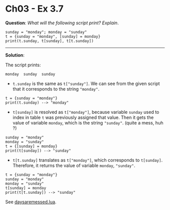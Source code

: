 Ch03 - Ex 3.7
============

**Question**: *What will the following script print? Explain*.

    sunday = "monday"; monday = "sunday"
    t = {sunday = "monday", [sunday] = monday}
    print(t.sunday, t[sunday], t[t.sunday])

------------

**Solution**:

The script prints:

    monday	sunday	sunday


* `t.sunday` is the same as `t["sunday"]`. We can see from the given script that it corresponds to the string `"monday"`.

````
t = {sunday = "monday"}
print(t.sunday) --> "monday"
````

* `t[sunday]` is resolved as `t["monday"]`, because variable `sunday` used to index in table `t` was previously assigned that value. Then it gets the value of variable `monday`, which is the string `"sunday"`. (quite a mess, huh ?)

````
sunday = "monday"
monday = "sunday"
t = {[sunday] = monday}
print(t[sunday]) --> "sunday"
````

* `t[t.sunday]` translates as `t["monday"]`, which corresponds to `t[sunday]`. Therefore, it returns the value of variable `monday`, `"sunday"`.

````
t = {sunday = "monday"}
sunday = "monday"
monday = "sunday"
t[sunday] = monday
print(t[t.sunday]) --> "sunday"
````

See [daysaremessed.lua](daysaremessed.lua).